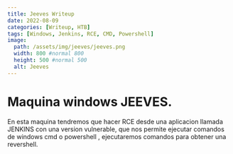```yaml
---
title: Jeeves Writeup
date: 2022-08-09
categories: [Writeup, HTB]
tags: [Windows, Jenkins, RCE, CMD, Powershell]
image:
  path: /assets/img/jeeves/jeeves.png
  width: 800 #normal 800
  height: 500 #normal 500
  alt: Jeeves
---
```


# Maquina windows JEEVES.
En esta maquina tendremos que hacer RCE desde una aplicacion llamada JENKINS con una version vulnerable, que nos permite ejecutar comandos de windows cmd o powershell , ejecutaremos comandos para obtener una revershell.
